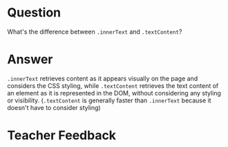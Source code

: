 # Question

What's the difference between `.innerText` and `.textContent`?

# Answer

`.innerText` retrieves content as it appears visually on the page and considers the CSS styling, while `.textContent` retrieves the text content of an element as it is represented in the DOM, without considering any styling or visibility. (`.textContent` is generally faster than `.innerText` because it doesn't have to consider styling)

# Teacher Feedback
